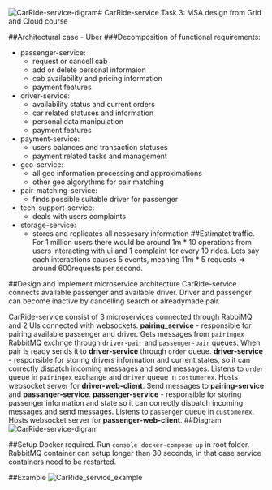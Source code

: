 ![CarRide-service-digram](https://github.com/Lixerus/CarRide-service/assets/61562096/436733e6-08ab-4035-a98d-426ac07d9260)# CarRide-service
Task 3: MSA design from Grid and Cloud course

##Architectural case - Uber
###Decomposition of functional requirements:
  - passenger-service:
      - request or cancell cab
      - add or delete personal informaion
      - cab availability and pricing information
      - payment features
  - driver-service:
      - availability status and current orders
      - car related statuses and information
      - personal data manipulation
      - payment features
  - payment-service:
      - users balances and transaction statuses
      - payment related tasks and management
  - geo-service:
      - all geo information processing and approximations
      - other geo algorythms for pair matching
  - pair-matching-service:
      - finds possible suitable driver for passenger
  - tech-support-service:
      - deals with users complaints
  - storage-service:
      - stores and replicates all nessesary information
##Estimatet traffic.
For 1 million users there would be around 1m * 10 operations from users interacting with ui
and 1 complaint for every 10 rides. Lets say each interactions causes 5 events, meaning
11m * 5 requests => around 600requests per second.

##Design and implement microservice architecture
CarRide-service connects available passenger and available driver.
Driver and passenger can become inactive by cancelling search or alreadymade pair.

CarRide-service consist of 3 microservices connected through RabbiMQ and 2 UIs connected with websockets.
**pairing_service** - responsible for pairing available passenger and driver. Gets messages from `pairingex`
RabbitMQ exchnge through `driver-pair` and `passenger-pair` queues. When pair is ready sends it to **driver-service** through
`order` queue.
**driver-service** - responsible for storing drivers information and current states, so it can correctly dispatch
incoming messages and send messages. Listens to `order` queue in `pairingex` exchange and `driver` queue in `costumerex`. Hosts websocket
server for **driver-web-client**. Send messages to **pairing-service** and **passanger-service**.
**passenger-service** - responsible for storing passenger information and state so it can correctly dispatch incoming
messages and send messages. Listens to `passenger` queue in `customerex`. Hosts websocket server for **passenger-web-client**.
##Diagram
![CarRide-service-digram](https://github.com/Lixerus/CarRide-service/assets/61562096/47711b13-f6c7-4d87-bd51-d4f5cd597021)

##Setup
Docker required.
Run ```console docker-compose up``` in root folder.
RabbitMQ container can setup longer than 30 seconds, in that case service containers need to be restarted.

##Example
![CarRide_service_example](https://github.com/Lixerus/CarRide-service/assets/61562096/0287eae5-6c0e-4efe-bc43-f764302c7965)
